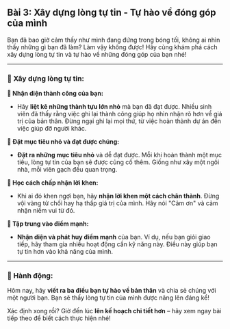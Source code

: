 ## Bài 3: Xây dựng lòng tự tin - Tự hào về đóng góp của mình

Bạn đã bao giờ cảm thấy như mình đang đứng trong bóng tối, không ai nhìn thấy những gì bạn đã làm? Làm vậy không được! Hãy cùng khám phá cách xây dựng lòng tự tin và tự hào về những đóng góp của bạn nhé!

---

### 📌 Xây dựng lòng tự tin:

**🔹 Nhận diện thành công của bạn:**
- Hãy **liệt kê những thành tựu lớn nhỏ** mà bạn đã đạt được. Nhiều sinh viên đã thấy rằng việc ghi lại thành công giúp họ nhìn nhận rõ hơn về giá trị của bản thân. Đừng ngại ghi lại mọi thứ, từ việc hoàn thành dự án đến việc giúp đỡ người khác.

**🔹 Đặt mục tiêu nhỏ và đạt được chúng:**
- **Đặt ra những mục tiêu nhỏ** và dễ đạt được. Mỗi khi hoàn thành một mục tiêu, lòng tự tin của bạn sẽ được củng cố thêm. Giống như xây một ngôi nhà, mỗi viên gạch đều quan trọng.

**🔹 Học cách chấp nhận lời khen:**
- Khi ai đó khen ngợi bạn, hãy **nhận lời khen một cách chân thành**. Đừng vội vàng từ chối hay hạ thấp giá trị của mình. Hãy nói "Cảm ơn" và cảm nhận niềm vui từ đó.

**🔹 Tập trung vào điểm mạnh:**
- **Nhận diện và phát huy điểm mạnh** của bạn. Ví dụ, nếu bạn giỏi giao tiếp, hãy tham gia nhiều hoạt động cần kỹ năng này. Điều này giúp bạn tự tin hơn vào khả năng của mình.

---

### 🚀 Hành động:

Hôm nay, hãy **viết ra ba điều bạn tự hào về bản thân** và chia sẻ chúng với một người bạn. Bạn sẽ thấy lòng tự tin của mình được nâng lên đáng kể!

Xác định xong rồi? Giờ đến lúc **lên kế hoạch chi tiết hơn** – hãy xem ngay bài tiếp theo để biết cách thực hiện nhé!
